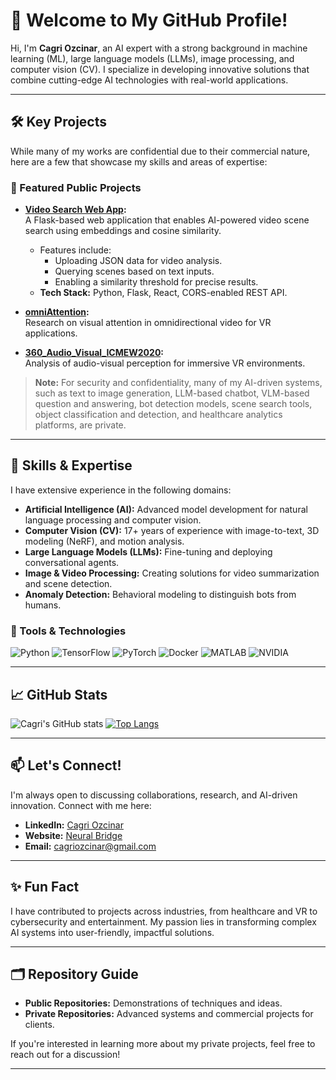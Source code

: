 # 👋 Welcome to My GitHub Profile!

Hi, I'm **Cagri Ozcinar**, an AI expert with a strong background in machine learning (ML), large language models (LLMs), image processing, and computer vision (CV). I specialize in developing innovative solutions that combine cutting-edge AI technologies with real-world applications.

---

## 🛠️ Key Projects

While many of my works are confidential due to their commercial nature, here are a few that showcase my skills and areas of expertise:

### 🚀 Featured Public Projects
- **[Video Search Web App](https://github.com/cozcinar/video-search-web-app):**  
  A Flask-based web application that enables AI-powered video scene search using embeddings and cosine similarity.  
  - Features include:
    - Uploading JSON data for video analysis.
    - Querying scenes based on text inputs.
    - Enabling a similarity threshold for precise results.
  - **Tech Stack:** Python, Flask, React, CORS-enabled REST API.

- **[omniAttention](https://github.com/cozcinar/omniAttention):**  
  Research on visual attention in omnidirectional video for VR applications.

- **[360_Audio_Visual_ICMEW2020](https://github.com/cozcinar/360_Audio_Visual_ICMEW2020):**  
  Analysis of audio-visual perception for immersive VR environments.

> **Note:** For security and confidentiality, many of my AI-driven systems, such as text to image generation, LLM-based chatbot, VLM-based question and answering, bot detection models, scene search tools, object classification and detection, and healthcare analytics platforms, are private.

---

## 🌟 Skills & Expertise

I have extensive experience in the following domains:

- **Artificial Intelligence (AI):** Advanced model development for natural language processing and computer vision.
- **Computer Vision (CV):** 17+ years of experience with image-to-text, 3D modeling (NeRF), and motion analysis.
- **Large Language Models (LLMs):** Fine-tuning and deploying conversational agents.
- **Image & Video Processing:** Creating solutions for video summarization and scene detection.
- **Anomaly Detection:** Behavioral modeling to distinguish bots from humans.

### 🧰 Tools & Technologies
![Python](https://img.shields.io/badge/Python-3776AB?style=for-the-badge&logo=python&logoColor=white)
![TensorFlow](https://img.shields.io/badge/TensorFlow-FF6F00?style=for-the-badge&logo=tensorflow&logoColor=white)
![PyTorch](https://img.shields.io/badge/PyTorch-EE4C2C?style=for-the-badge&logo=pytorch&logoColor=white)
![Docker](https://img.shields.io/badge/Docker-2496ED?style=for-the-badge&logo=docker&logoColor=white)
![MATLAB](https://img.shields.io/badge/MATLAB-0076A8?style=for-the-badge&logo=mathworks&logoColor=white)
![NVIDIA](https://img.shields.io/badge/NVIDIA-GPU-76B900?style=for-the-badge&logo=nvidia&logoColor=white)

---

## 📈 GitHub Stats

![Cagri's GitHub stats](https://github-readme-stats.vercel.app/api?username=cozcinar&show_icons=true&theme=radical)
[![Top Langs](https://github-readme-stats.vercel.app/api/top-langs/?username=cozcinar&layout=compact&theme=radical)](https://github.com/cozcinar)

---

## 📫 Let's Connect!

I'm always open to discussing collaborations, research, and AI-driven innovation. Connect with me here:

- **LinkedIn:** [Cagri Ozcinar](https://www.linkedin.com/in/cagri-ozcinar)
- **Website:** [Neural Bridge](https://neuralbridge.org/)  
- **Email:** [cagriozcinar@gmail.com](mailto:cagriozcinar@gmail.com)

---

## ✨ Fun Fact

I have contributed to projects across industries, from healthcare and VR to cybersecurity and entertainment. My passion lies in transforming complex AI systems into user-friendly, impactful solutions.

---

## 🗂️ Repository Guide

- **Public Repositories:** Demonstrations of techniques and ideas.
- **Private Repositories:** Advanced systems and commercial projects for clients.

If you're interested in learning more about my private projects, feel free to reach out for a discussion!

---

